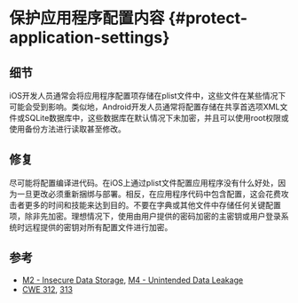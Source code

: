 # 保护应用程序配置内容 {#protect-application-settings}

## 细节

iOS开发人员通常会将应用程序配置项存储在plist文件中，这些文件在某些​​情况下可能会受到影响。类似地，Android开发人员通常将配置存储在共享首选项XML文件或SQLite数据库中，这些数据库在默认情况下未加密，并且可以使用root权限或使用备份方法进行读取甚至修改。

## 修复

尽可能将配置编译进代码。在iOS上通过plist文件配置应用程序没有什么好处，因为一旦更改必须重新捆绑与部署。相反，在应用程序代码中包含配置，这会花费攻击者更多的时间和技能来达到目的。不要在字典或其他文件中存储任何关键配置项，除非先加密。理想情况下，使用由用户提供的密码加密的主密钥或用户登录系统时远程提供的密钥对所有配置文件进行加密。

## 参考

* [M2 - Insecure Data Storage](https://www.owasp.org/index.php/Mobile_Top_10_2014-M2), [M4 - Unintended Data Leakage](https://www.owasp.org/index.php/Mobile_Top_10_2014-M4)
* [CWE 312](https://cwe.mitre.org/data/definitions/312.html), [313](https://cwe.mitre.org/data/definitions/313.html)



